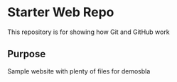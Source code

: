 # Starter Web Repo

This repository is for showing how Git and GitHub work

## Purpose

Sample website with plenty of files for demosbla 
